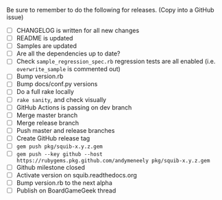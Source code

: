 Be sure to remember to do the following for releases. (Copy into a GitHub issue)

 - [ ] CHANGELOG is written for all new changes
 - [ ] README is updated
 - [ ] Samples are updated
 - [ ] Are all the dependencies up to date?
 - [ ] Check `sample_regression_spec.rb` regression tests are all enabled (i.e. `overwrite_sample` is commented out)
 - [ ] Bump version.rb
 - [ ] Bump docs/conf.py versions
 - [ ] Do a full rake locally
 - [ ] `rake sanity`, and check visually
 - [ ] GitHub Actions is passing on dev branch
 - [ ] Merge master branch
 - [ ] Merge release branch
 - [ ] Push master and release branches
 - [ ] Create GitHub release tag
 - [ ] `gem push pkg/squib-x.y.z.gem`
 - [ ] `gem push --key github --host https://rubygems.pkg.github.com/andymeneely pkg/squib-x.y.z.gem`
 - [ ] Github milestone closed
 - [ ] Activate version on squib.readthedocs.org
 - [ ] Bump version.rb to the next alpha
 - [ ] Publish on BoardGameGeek thread
